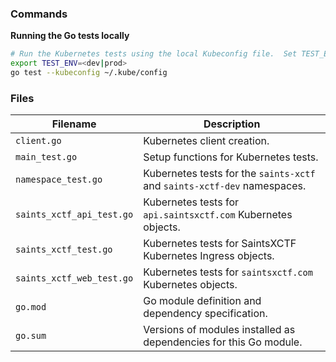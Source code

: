 ### Commands

**Running the Go tests locally**

```bash
# Run the Kubernetes tests using the local Kubeconfig file.  Set TEST_ENV to either 'dev' or 'prod'.
export TEST_ENV=<dev|prod>
go test --kubeconfig ~/.kube/config
```

### Files

| Filename                   | Description                                                                                  |
|----------------------------|----------------------------------------------------------------------------------------------|
| `client.go`                | Kubernetes client creation.                                                                  |
| `main_test.go`             | Setup functions for Kubernetes tests.                                                        |
| `namespace_test.go`        | Kubernetes tests for the `saints-xctf` and `saints-xctf-dev` namespaces.                     |
| `saints_xctf_api_test.go`  | Kubernetes tests for `api.saintsxctf.com` Kubernetes objects.                                |
| `saints_xctf_test.go`      | Kubernetes tests for SaintsXCTF Kubernetes Ingress objects.                                  |
| `saints_xctf_web_test.go`  | Kubernetes tests for `saintsxctf.com` Kubernetes objects.                                    |
| `go.mod`                   | Go module definition and dependency specification.                                           |
| `go.sum`                   | Versions of modules installed as dependencies for this Go module.                            |
